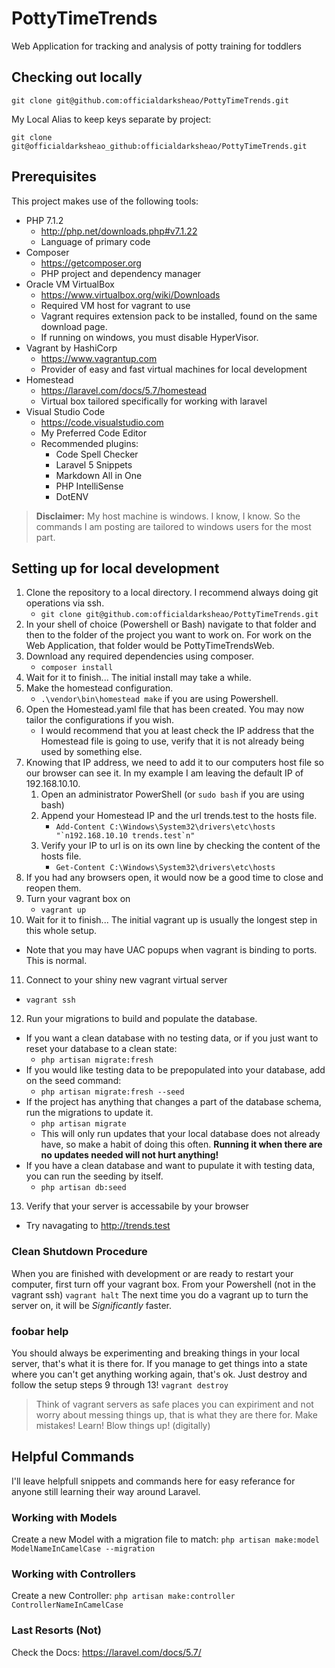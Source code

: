 # PottyTimeTrends
Web Application for tracking and analysis of potty training for toddlers

## Checking out locally
```
git clone git@github.com:officialdarksheao/PottyTimeTrends.git
```
My Local Alias to keep keys separate by project:
```
git clone git@officialdarksheao_github:officialdarksheao/PottyTimeTrends.git
```

## Prerequisites
This project makes use of the following tools:
* PHP 7.1.2
    * http://php.net/downloads.php#v7.1.22
    * Language of primary code
* Composer
    * https://getcomposer.org
    * PHP project and dependency manager
* Oracle VM VirtualBox
    * https://www.virtualbox.org/wiki/Downloads
    * Required VM host for vagrant to use
    * Vagrant requires extension pack to be installed, found on the same download page.
    * If running on windows, you must disable HyperVisor.
* Vagrant by HashiCorp
    * https://www.vagrantup.com
    * Provider of easy and fast virtual machines for local development
* Homestead
    * https://laravel.com/docs/5.7/homestead
    * Virtual box tailored specifically for working with laravel
* Visual Studio Code
    * https://code.visualstudio.com
    * My Preferred Code Editor
    * Recommended plugins:
        * Code Spell Checker
        * Laravel 5 Snippets
        * Markdown All in One
        * PHP IntelliSense
        * DotENV

> **Disclaimer:** My host machine is windows. I know, I know. So the commands I am posting are tailored to windows users for the most part.


## Setting up for local development
1. Clone the repository to a local directory. I recommend always doing git operations via ssh. 
    * `git clone git@github.com:officialdarksheao/PottyTimeTrends.git`
2. In your shell of choice (Powershell or Bash) navigate to that folder and then to the folder of the project you want to work on. For work on the Web Application, that folder would be PottyTimeTrendsWeb.
3. Download any required dependencies using composer. 
    * `composer install`
4. Wait for it to finish... The initial install may take a while.
5. Make the homestead configuration. 
    * `.\vendor\bin\homestead make` if you are using Powershell.
6. Open the Homestead.yaml file that has been created. You may now tailor the configurations if you wish.
    * I would recommend that you at least check the IP address that the Homestead file is going to use, verify that it is not already being used by something else.
7. Knowing that IP address, we need to add it to our computers host file so our browser can see it. In my example I am leaving the default IP of 192.168.10.10.
    1. Open an administrator PowerShell (or `sudo bash` if you are using bash)
    2. Append your Homestead IP and the url trends.test to the hosts file.
        * ``Add-Content C:\Windows\System32\drivers\etc\hosts "`n192.168.10.10 trends.test`n"``
    3. Verify your IP to url is on its own line by checking the content of the hosts file.
        * `Get-Content C:\Windows\System32\drivers\etc\hosts`
8. If you had any browsers open, it would now be a good time to close and reopen them.
9. Turn your vagrant box on
   * `vagrant up`
10. Wait for it to finish... The initial vagrant up is usually the longest step in this whole setup.
   * Note that you may have UAC popups when vagrant is binding to ports. This is normal.
11. Connect to your shiny new vagrant virtual server
   * `vagrant ssh`
12. Run your migrations to build and populate the database.
   * If you want a clean database with no testing data, or if you just want to reset your database to a clean state:
      * `php artisan migrate:fresh`
   * If you would like testing data to be prepopulated into your database, add on the seed command:
      * `php artisan migrate:fresh --seed`
   * If the project has anything that changes a part of the database schema, run the migrations to update it.
      * `php artisan migrate`
      * This will only run updates that your local database does not already have, so make a habit of doing this often. **Running it when there are no updates needed will not hurt anything!**
   * If you have a clean database and want to pupulate it with testing data, you can run the seeding by itself.
      * `php artisan db:seed`
13. Verify that your server is accessabile by your browser
   * Try navagating to http://trends.test
   

### Clean Shutdown Procedure
When you are finished with development or are ready to restart your computer, first turn off your vagrant box.
From your Powershell (not in the vagrant ssh) 
```vagrant halt```
The next time you do a vagrant up to turn the server on, it will be *Significantly* faster.

### foobar help
You should always be experimenting and breaking things in your local server, that's what it is there for.
If you manage to get things into a state where you can't get anything working again, that's ok. Just destroy and follow the setup steps 9 through 13!
```vagrant destroy```

> Think of vagrant servers as safe places you can expiriment and not worry about messing things up, that is what they are there for. Make mistakes! Learn! Blow things up! (digitally)

## Helpful Commands
I'll leave helpfull snippets and commands here for easy referance for anyone still learning their way around Laravel.
### Working with Models
Create a new Model with a migration file to match: `php artisan make:model ModelNameInCamelCase --migration`
### Working with Controllers
Create a new Controller: `php artisan make:controller ControllerNameInCamelCase`
### Last Resorts (Not)
Check the Docs: https://laravel.com/docs/5.7/
